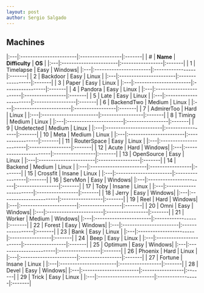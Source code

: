```yaml
---
layout: post
author: Sergio Salgado
---
```


## [](#header-2)Machines

|:---|:-----------------------|:-----------------|:-------|
| #  |        **Name**        |  **Difficulty**  | **OS** |
|:---|:-----------------------|:-----------------|:-------|
| 1  | Timelapse              | Easy             | Windows|
|:---|:-----------------------|:-----------------|:-------|
| 2  | Backdoor               | Easy             | Linux  |
|:---|:-----------------------|:-----------------|:-------|
| 3  | Paper                  | Easy             | Linux  |
|:---|:-----------------------|:-----------------|:-------|
| 4  | Pandora                | Easy             | Linux  |
|:---|:-----------------------|:-----------------|:-------|
| 5  | Late                   | Easy             | Linux  |
|:---|:-----------------------|:-----------------|:-------|
| 6  | BackendTwo             | Medium           | Linux  |
|:---|:-----------------------|:-----------------|:-------|
| 7  | AdmirerToo             | Hard             | Linux  |
|:---|:-----------------------|:-----------------|:-------|
| 8  | Timing                 | Medium           | Linux  |
|:---|:-----------------------|:-----------------|:-------|
| 9  | Undetected             | Medium           | Linux  |
|:---|:-----------------------|:-----------------|:-------|
| 10 | Meta                   | Medium           | Linux  |
|:---|:-----------------------|:-----------------|:-------|
| 11 | RouterSpace            | Easy             | Linux  |
|:---|:-----------------------|:-----------------|:-------|
| 12 | Acute                  | Hard             | Windows|
|:---|:-----------------------|:-----------------|:-------|
| 13 | OpenSource             | Easy             | Linux  |
|:---|:-----------------------|:-----------------|:-------|
| 14 | Backend                | Medium           | Linux  |
|:---|:-----------------------|:-----------------|:-------|
| 15 | Crossfit               | Insane           | Linux  |
|:---|:-----------------------|:-----------------|:-------|
| 16 | ServMon                | Easy             | Windows|
|:---|:-----------------------|:-----------------|:-------|
| 17 | Toby                   | Insane           | Linux  |
|:---|:-----------------------|:-----------------|:-------|
| 18 | Jerry                  | Easy             | Windows|
|:---|:-----------------------|:-----------------|:-------|
| 19 | Reel                   | Hard             | Windows|
|:---|:-----------------------|:-----------------|:-------|
| 20 | Omni                   | Easy             | Windows|
|:---|:-----------------------|:-----------------|:-------|
| 21 | Worker                 | Medium           | Windows|
|:---|:-----------------------|:-----------------|:-------|
| 22 | Forest                 | Easy             | Windows|
|:---|:-----------------------|:-----------------|:-------|
| 23 | Bank                   | Easy             | Linux  |
|:---|:-----------------------|:-----------------|:-------|
| 24 | Beep                   | Easy             | Linux  |
|:---|:-----------------------|:-----------------|:-------|
| 25 | Optimum                | Easy             | Windows|
|:---|:-----------------------|:-----------------|:-------|
| 26 | Phoenix                | Hard             | Linux  |
|:---|:-----------------------|:-----------------|:-------|
| 27 | Fortune                | Insane           | Linux  |
|:---|:-----------------------|:-----------------|:-------|
| 28 | Devel                  | Easy             | Windows|
|:---|:-----------------------|:-----------------|:-------|
| 29 | Trick                  | Easy             | Linux  |
|:---|:-----------------------|:-----------------|:-------|